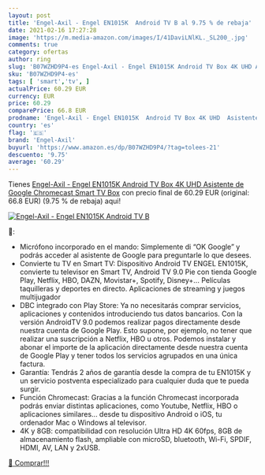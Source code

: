 ```yaml
---
layout: post
title: 'Engel-Axil - Engel EN1015K  Android TV B al 9.75 % de rebaja'
date: 2021-02-16 17:27:28
image: 'https://m.media-amazon.com/images/I/41DaviLNlKL._SL200_.jpg'
comments: true
category: ofertas
author: ring
slug: 'B07WZHD9P4-es Engel-Axil - Engel EN1015K Android TV Box 4K UHD Asistente...'
sku: 'B07WZHD9P4-es'
tags: [ 'smart','tv', ]
actualPrice: 60.29 EUR
currency: EUR
price: 60.29
comparePrice: 66.8 EUR
prodname: 'Engel-Axil - Engel EN1015K  Android TV Box 4K UHD  Asistente de Google Chromecast  Smart TV Box'
country: 'es'
flag: '🇪🇸'
brand: 'Engel-Axil'
buyurl: 'https://www.amazon.es/dp/B07WZHD9P4/?tag=tolees-21'
descuento: '9.75'
average: '60.29'
---
```


Tienes [Engel-Axil - Engel EN1015K  Android TV Box 4K UHD  Asistente de Google Chromecast  Smart TV Box](https://www.amazon.es/dp/B07WZHD9P4/?tag=tolees-21) con precio final de  60.29 EUR (original: 66.8 EUR) (9.75 %  de rebaja) aqui!

[![Engel-Axil - Engel EN1015K  Android TV B](https://m.media-amazon.com/images/I/41DaviLNlKL._SL200_.jpg)](https://www.amazon.es/dp/B07WZHD9P4/?tag=tolees-21)

🔎:

- Micrófono incorporado en el mando: Simplemente di “OK Google” y podrás acceder al asistente de Google para preguntarle lo que desees.
- Convierte tu TV en Smart TV: Dispositivo Android TV ENGEL EN1015K, convierte tu televisor en Smart TV, Android TV 9.0 Pie con tienda Google Play, Netflix, HBO, DAZN, Movistar+, Spotify, Disney+... Películas taquilleras y deportes en directo. Aplicaciones de streaming y juegos multijugador
- DBC integrado con Play Store: Ya no necesitarás comprar servicios, aplicaciones y contenidos introduciendo tus datos bancarios. Con la versión AndroidTV 9.0 podemos realizar pagos directamente desde nuestra cuenta de Google Play. Esto supone, por ejemplo, no tener que realizar una suscripción a Netflix, HBO u otros. Podemos instalar y abonar el importe de la aplicación directamente desde nuestra cuenta de Google Play y tener todos los servicios agrupados en una única factura.
- Garantía: Tendrás 2 años de garantía desde la compra de tu EN1015K y un servicio postventa especializado para cualquier duda que te pueda surgir.
- Función Chromecast: Gracias a la función Chromecast incorporada podrás enviar distintas aplicaciones, como Youtube, Netflix, HBO o aplicaciones similares... desde tu dispositivo Android o iOS, tu ordenador Mac o Windows al televisor.
- 4K y 8GB: compatibilidad con resolución Ultra HD 4K 60fps, 8GB de almacenamiento flash, ampliable con microSD, bluetooth, Wi-Fi, SPDIF, HDMI, AV, LAN y 2xUSB.

[🛒 Comprar!!!](https://www.amazon.es/dp/B07WZHD9P4/?tag=tolees-21)
